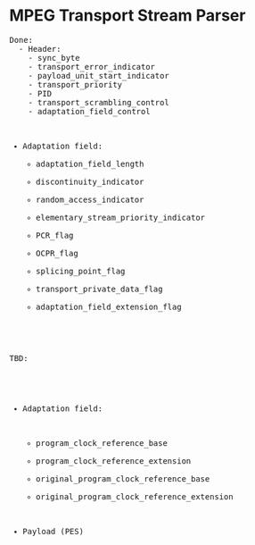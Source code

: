 <h1>MPEG Transport Stream Parser</h1>
<pre>
Done:
  - Header:
    - sync_byte
    - transport_error_indicator
    - payload_unit_start_indicator
    - transport_priority
    - PID
    - transport_scrambling_control
    - adaptation_field_control
  
  - Adaptation field:
    - adaptation_field_length
    - discontinuity_indicator
    - random_access_indicator
    - elementary_stream_priority_indicator
    - PCR_flag
    - OCPR_flag
    - splicing_point_flag
    - transport_private_data_flag
    - adaptation_field_extension_flag

TBD:
- Adaptation field:
  - program_clock_reference_base
  - program_clock_reference_extension
  - original_program_clock_reference_base
  - original_program_clock_reference_extension

- Payload (PES)
</pre>